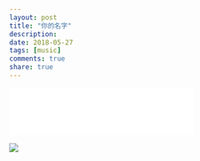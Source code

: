 ```yaml
---
layout: post
title: "你的名字" 
description: 
date: 2018-05-27
tags: [music] 
comments: true
share: true
---
```

<p><iframe frameborder="no" border="0" marginwidth="0" marginheight="0" width=330 height=86 src="//music.163.com/outchain/player?type=2&id=446935665&auto=1&height=66"></iframe></p>

![](https://i.loli.net/2018/12/27/5c24528c5e734.png)


